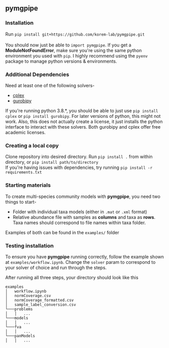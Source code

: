 ## pymgpipe

### Installation
Run `pip install git+https://github.com/korem-lab/pymgpipe.git`<br/><br/>
You should now just be able to `import pymgpipe`. If you get a **ModuleNotFoundError**, make sure you're using the same python environment you used with `pip`. I highly recommend using the `pyenv` package to manage python versions & environments.


### Additional Dependencies
Need at least one of the following solvers-

-  [cplex](<https://www-01.ibm.com/software/commerce/optimization/cplex-optimizer/>)
-  [gurobipy](<http://www.gurobi.com>)

If you're running python 3.8.*, you should be able to just use `pip install cplex` or `pip install gurobipy`. For later versions of python, this might not work. Also, this does not actually create a license, it just installs the python interface to interact with these solvers. Both gurobipy and cplex offer free academic licenses. 

### Creating a local copy
Clone repository into desired directory. Run `pip install .` from within directory, or `pip install path/to/directory`<br/>
If you're having issues with dependencies, try running `pip install -r requirements.txt`

### Starting materials
To create multi-species community models with **pymgpipe**, you need two things to start-

-  Folder with individual taxa models (either in `.mat` or `.xml` format)
-  Relative abundance file with samples as **columns** and taxa as **rows**. Taxa names should correspond to file names within taxa folder.

Examples of both can be found in the  `examples/` folder

### Testing installation
To ensure you have **pymgpipe** running correctly, follow the example shown at `examples/workflow.ipynb`. Change the `solver` param to correspond to your solver of choice and run through the steps.

After running all three steps, your directory should look like this

```
examples
│   workflow.ipynb
│   normCoverage.csv
│   normCoverage_formatted.csv
│   sample_label_conversion.csv
└───problems
│   │   ...
└───models
│   │   ...
└───fva
│   │   ...
└───panModels
│   │   ...
